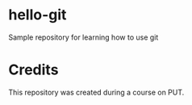 # hello-git
Sample repository for learning how to use git
# Credits
This repository was created during a course on PUT.
